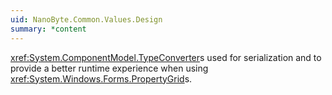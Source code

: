 ```yaml
---
uid: NanoByte.Common.Values.Design
summary: *content
---
```

<xref:System.ComponentModel.TypeConverter>s used for serialization and to provide a better runtime experience when using <xref:System.Windows.Forms.PropertyGrid>s.
